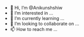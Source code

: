 - 👋 Hi, I’m @Anikunshshiw
- 👀 I’m interested in ...
- 🌱 I’m currently learning ...
- 💞️ I’m looking to collaborate on ...
- 📫 How to reach me ...

<!---
Anikunshshiw/Anikunshshiw is a ✨ special ✨ repository because its `README.md` (this file) appears on your GitHub profile.
You can click the Preview link to take a look at your changes.
-->
